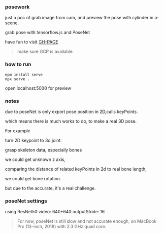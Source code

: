 ### posework

just a poc of grab image from cam,
and preview the pose with cylinder in a-scene.

grab pose with tensorflow.js and PoseNet

have fun to visit [GH-PAGE](https://ryanaltair.github.io/posework/)
> make sure GCP is available. 
### how to run
```
npm install serve
npx serve .
```
open localhost:5000 for preview

### notes
due to poseNet is only export pose position in 2D,calls keyPoints.

which means there is much works to do, to make a real 3D pose.

For example

turn 2D keypoint to 3d joint:

grasp skeleton data, especially bones

we could get unknown z axis, 

comparing the distance of related keyPoints in 2d to real bone length,

we could get bone rotation.

but due to the accurate, it's a real challenge.


### poseNet settings 
using ResNet50
video: 640*640
outputStride: 16

> For now, poseNet is still slow and not accurate enough, 
> on MacBook Pro (13-inch, 2018) with 2.3 GHz quad core.